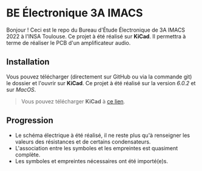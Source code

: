# BE Électronique 3A IMACS

Bonjour ! Ceci est le repo du Bureau d'Étude Électronique de 3A IMACS 2022 à l'INSA Toulouse. Ce projet à été réalisé sur **KiCad**. Il permettra à terme de réaliser le PCB d'un amplificateur audio.


## Installation

Vous pouvez télécharger (directement sur GitHub ou via la commande git) le dossier et l'ouvrir sur **KiCad**. Ce projet à été réalisé sur la version *6.0.2* et sur *MacOS*.
>Vous pouvez télécharger **KiCad** à [ce lien](https://www.kicad.org/download/).


## Progression

- Le schéma électrique à été réalisé, il ne reste plus qu'à renseigner les valeurs des résistances et de certains condensateurs.
- L'association entre les symboles et les empreintes est quasiment complète.
- Les symboles et empreintes nécessaires ont été importé(e)s.
